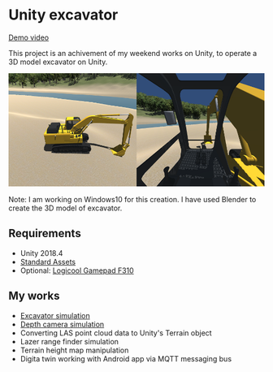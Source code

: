 # Unity excavator

[Demo video](https://www.youtube.com/watch?v=0X4c5gxU6-A)

This project is an achivement of my weekend works on Unity, to operate a 3D model excavator on Unity.

![scene](./doc/scene.png)

Note: I am working on Windows10 for this creation. I have used Blender to create the 3D model of excavator.

## Requirements

- Unity 2018.4
- [Standard Assets](https://assetstore.unity.com/packages/essentials/asset-packs/standard-assets-for-unity-2017-3-32351)
- Optional: [Logicool Gamepad F310](https://www.logitechg.com/en-us/products/gamepads/f310-gamepad.940-000110.html)

## My works

- [Excavator simulation](./doc/Excavator.md)
- [Depth camera simulation](./doc/DepthCamera.md)
- Converting LAS point cloud data to Unity's Terrain object
- Lazer range finder simulation
- Terrain height map manipulation
- Digita twin working with Android app via MQTT messaging bus
